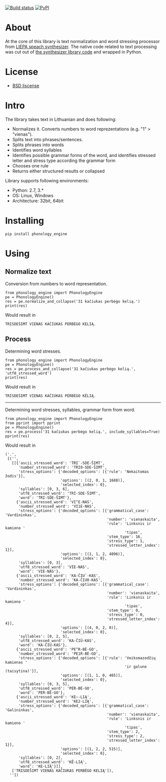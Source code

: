 [![Build status](https://ci.appveyor.com/api/projects/status/pd61vbwpawr3yejs?svg=true)](https://ci.appveyor.com/project/aleksas/phonology-engine)
[![PyPI](https://img.shields.io/pypi/v/phonology_engine.svg)](https://pypi.org/project/phonology-engine)

# About

At the core of this library is text normalization and word stressing processor from [LIEPA speach synthesizer](https://www.raštija.lt/liepa). The native code related to text processing was cut out of [the synthesizer library code](https://www.raštija.lt/liepa/infrastrukturines-paslaugos/elektroninio-teksto-skaitytuvas/7563) and wrapped in Python.

# License

- [BSD liscense](https://raw.githubusercontent.com/aleksas/phonology_engine/master/LICENSE)

# Intro

The library takes text in Lithuanian and does following:
- Normalizes it. Converts numbers to word reprezentations (e.g. "1" > "vienas").
- Splits text into phrases/sentences.
- Splits phrases into words
- Identifies word syllables
- Identifies possible grammar forms of the word, and identifies stressed letter and stress type according the grammar form
- Chooses one rule
- Returns either structured results or collapsed 

Library supports following environments:
- Python: 2.7, 3.*
- OS: Linux, Windows
- Architecture: 32bit, 64bit

# Installing

```
pip install phonology_engine
```

# Using 

## Normalize text
Conversion from numbers to word representation.

```
from phonology_engine import PhonologyEngine
pe = PhonologyEngine()
res = pe.normalize_and_collapse('31 kačiukas perbėgo kelią.')
print(res)
```
Would result in 
```
TRISDEŠIMT VIENAS KAČIUKAS PERBĖGO KELIĄ.
```

## Process
Determining word stresses.

```
from phonology_engine import PhonologyEngine
pe = PhonologyEngine()
res = pe.process_and_collapse('31 kačiukas perbėgo kelią.', 'utf8_stressed_word')
print(res)
```
Would result in 
```
TRÌSDEŠIMT VÍENAS KAČIÙKAS PÉRBĖGO KẼLIĄ.
```
------

Determining word stresses, syllables, grammar form from word.

```
from phonology_engine import PhonologyEngine
from pprint import pprint
pe = PhonologyEngine()
res = pe.process('31 kačiukas perbėgo kelią.', include_syllables=True)
pprint(res)
```
Would result in 
```
('.',
 [('',
   [[{'ascii_stressed_word': 'TRI`-SDE-ŠIMT',
      'number_stressed_word': 'TRI0-SDE-ŠIMT',
      'stress_options': {'decoded_options': [{'rule': 'Nekaitomas žodis'}],
                         'options': [(2, 0, 1, 1688)],
                         'selected_index': 0},
      'syllables': [0, 3, 6],
      'utf8_stressed_word': 'TRÌ-SDE-ŠIMT',
      'word': 'TRI-SDE-ŠIMT'},
     {'ascii_stressed_word': 'VI^E-NAS',
      'number_stressed_word': 'VI1E-NAS',
      'stress_options': {'decoded_options': [{'grammatical_case': 'Vardininkas',
                                              'number': 'vienaskaita',
                                              'rule': 'Linksnis ir kamieno '
                                                      'tipas',
                                              'stem_type': 16,
                                              'stress_type': 1,
                                              'stressed_letter_index': 1}],
                         'options': [(1, 1, 2, 4096)],
                         'selected_index': 0},
      'syllables': [0, 3],
      'utf8_stressed_word': 'VÍE-NAS',
      'word': 'VIE-NAS'},
     {'ascii_stressed_word': 'KA-ČIU`-KAS',
      'number_stressed_word': 'KA-ČIU0-KAS',
      'stress_options': {'decoded_options': [{'grammatical_case': 'Vardininkas',
                                              'number': 'vienaskaita',
                                              'rule': 'Linksnis ir kamieno '
                                                      'tipas',
                                              'stem_type': 0,
                                              'stress_type': 0,
                                              'stressed_letter_index': 4}],
                         'options': [(4, 0, 2, 0)],
                         'selected_index': 0},
      'syllables': [0, 2, 5],
      'utf8_stressed_word': 'KA-ČIÙ-KAS',
      'word': 'KA-ČIU-KAS'},
     {'ascii_stressed_word': 'PE^R-BĖ-GO',
      'number_stressed_word': 'PE1R-BĖ-GO',
      'stress_options': {'decoded_options': [{'rule': 'Veiksmazodžių kamienas '
                                                      'ir galune (taisytina)'}],
                         'options': [(1, 1, 0, 465)],
                         'selected_index': 0},
      'syllables': [0, 3, 5],
      'utf8_stressed_word': 'PÉR-BĖ-GO',
      'word': 'PER-BĖ-GO'},
     {'ascii_stressed_word': 'KE~-LIĄ',
      'number_stressed_word': 'KE2-LIĄ',
      'stress_options': {'decoded_options': [{'grammatical_case': 'Galininkas',
                                              'number': 'vienaskaita',
                                              'rule': 'Linksnis ir kamieno '
                                                      'tipas',
                                              'stem_type': 2,
                                              'stress_type': 2,
                                              'stressed_letter_index': 1}],
                         'options': [(1, 2, 2, 515)],
                         'selected_index': 0},
      'syllables': [0, 2],
      'utf8_stressed_word': 'KẼ-LIĄ',
      'word': 'KE-LIĄ'}]],
   ['TRISDEŠIMT VIENAS KAČIUKAS PERBĖGO KELIĄ']),
  ''])
```
